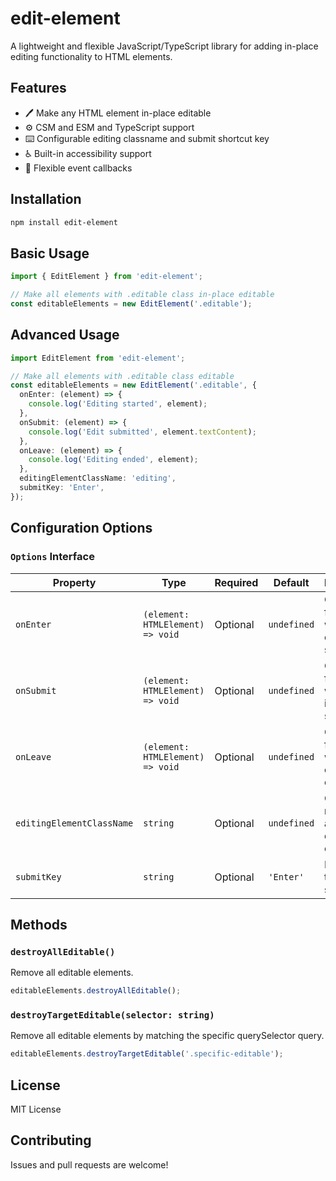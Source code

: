 # edit-element

A lightweight and flexible JavaScript/TypeScript library for adding in-place editing functionality to HTML elements.

## Features

- 🖊️ Make any HTML element in-place editable
- ⚙️ CSM and ESM and TypeScript support
- ⌨️ Configurable editing classname and submit shortcut key
- ♿ Built-in accessibility support
- 🔧 Flexible event callbacks

## Installation

```bash
npm install edit-element
```

## Basic Usage

```typescript
import { EditElement } from 'edit-element';

// Make all elements with .editable class in-place editable
const editableElements = new EditElement('.editable');
```

## Advanced Usage
```typescript
import EditElement from 'edit-element';

// Make all elements with .editable class editable
const editableElements = new EditElement('.editable', {
  onEnter: (element) => {
    console.log('Editing started', element);
  },
  onSubmit: (element) => {
    console.log('Edit submitted', element.textContent);
  },
  onLeave: (element) => {
    console.log('Editing ended', element);
  },
  editingElementClassName: 'editing',
  submitKey: 'Enter',
});
```

## Configuration Options

### `Options` Interface

| Property | Type | Required | Default | Description |
|----------|------|----------|---------|-------------|
| `onEnter` | `(element: HTMLElement) => void` | Optional | `undefined` | Callback function when editing starts |
| `onSubmit` | `(element: HTMLElement) => void` | Optional | `undefined` | Callback function when edit is submitted |
| `onLeave` | `(element: HTMLElement) => void` | Optional | `undefined` | Callback function when editing ends |
| `editingElementClassName` | `string` | Optional | `undefined` | CSS class name added during editing |
| `submitKey` | `string` | Optional | `'Enter'` | Key to trigger submission |

## Methods

### `destroyAllEditable()`
Remove all editable elements.

```typescript
editableElements.destroyAllEditable();
```

### `destroyTargetEditable(selector: string)`
Remove all editable elements by matching the specific querySelector query.

```typescript
editableElements.destroyTargetEditable('.specific-editable');
```

## License

MIT License

## Contributing

Issues and pull requests are welcome!
